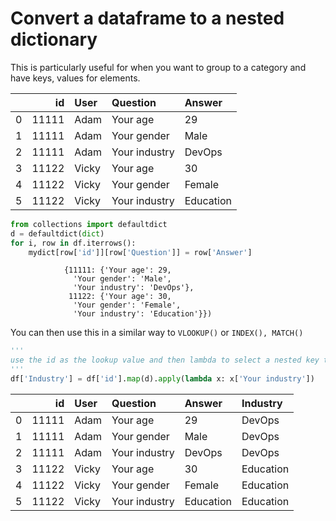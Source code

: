 # Convert a dataframe to a nested dictionary

This is particularly useful for when you want to group to a category and have keys, values for elements.

|    |    id | User   | Question      | Answer    |
|---:|------:|:-------|:--------------|:----------|
|  0 | 11111 | Adam   | Your age      | 29        |
|  1 | 11111 | Adam   | Your gender   | Male      |
|  2 | 11111 | Adam   | Your industry | DevOps    |
|  3 | 11122 | Vicky  | Your age      | 30        |
|  4 | 11122 | Vicky  | Your gender   | Female    |
|  5 | 11122 | Vicky  | Your industry | Education |

```python
from collections import defaultdict
d = defaultdict(dict)
for i, row in df.iterrows():
    mydict[row['id']][row['Question']] = row['Answer']
```

```defaultdict(dict,
            {11111: {'Your age': 29,
              'Your gender': 'Male',
              'Your industry': 'DevOps'},
             11122: {'Your age': 30,
              'Your gender': 'Female',
              'Your industry': 'Education'}})
```

You can then use this in a similar way to `VLOOKUP()` or `INDEX(), MATCH()`

```python
'''
use the id as the lookup value and then lambda to select a nested key to return a value
'''
df['Industry'] = df['id'].map(d).apply(lambda x: x['Your industry'])
```

|    |    id | User   | Question      | Answer    | Industry   |
|---:|------:|:-------|:--------------|:----------|:-----------|
|  0 | 11111 | Adam   | Your age      | 29        | DevOps     |
|  1 | 11111 | Adam   | Your gender   | Male      | DevOps     |
|  2 | 11111 | Adam   | Your industry | DevOps    | DevOps     |
|  3 | 11122 | Vicky  | Your age      | 30        | Education  |
|  4 | 11122 | Vicky  | Your gender   | Female    | Education  |
|  5 | 11122 | Vicky  | Your industry | Education | Education  |